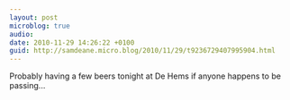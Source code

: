 ```yaml
---
layout: post
microblog: true
audio: 
date: 2010-11-29 14:26:22 +0100
guid: http://samdeane.micro.blog/2010/11/29/t9236729407995904.html
---
```

Probably having a few beers tonight at De Hems if anyone happens to be passing...
